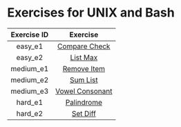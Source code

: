 # Exercises for UNIX and Bash

| Exercise ID | Exercise |
|:-----------:|:--------:|
| easy_e1 | [Compare Check](https://github.com/ByteAcademyCo/Exercises/tree/master/introduction_and_environment/unix_and_bash/1_compuare_check) |
| easy_e2 | [List Max](https://github.com/ByteAcademyCo/Exercises/tree/master/introduction_and_environment/unix_and_bash/1_list_max) |
| medium_e1 | [Remove Item](https://github.com/ByteAcademyCo/Exercises/tree/master/introduction_and_environment/unix_and_bash/2_remove_item) |
| medium_e2 | [Sum List](https://github.com/ByteAcademyCo/Exercises/tree/master/introduction_and_environment/unix_and_bash/2_sum_list) |
| medium_e3 | [Vowel Consonant](https://github.com/ByteAcademyCo/Exercises/tree/master/introduction_and_environment/unix_and_bash/2_vowel_consonant) |
| hard_e1 | [Palindrome](https://github.com/ByteAcademyCo/Exercises/tree/master/introduction_and_environment/unix_and_bash/3_palindrome) |
| hard_e2 | [Set Diff](https://github.com/ByteAcademyCo/Exercises/tree/master/introduction_and_environment/unix_and_bash/3_set_diff) |
